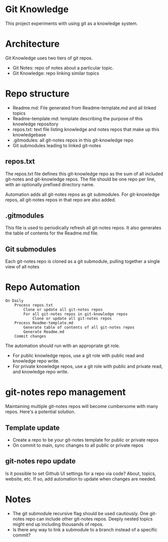 # Git Knowledge
This project experiments with using git as a knowledge system.

# Architecture
Git Knowledge uses two tiers of git repos.
* Git Notes: repo of notes about a particular topic.
* Git Knowledge: repo linking similar topics

# Repo structure
* Readme.md: File generated from Readme-template.md and all linked topics
* Readme-template.md: template describing the purpose of this knowledge repository
* repos.txt: text file listing knowledge and notes repos that make up this knowledgebase
* .gitmodules: all git-notes repos in this git-knowledge repo
* Git submodules leading to linked git-notes 

## repos.txt
The repos.txt file defines this git-knowledge repo as the sum of all included git-notes and git-knowledge repos. The file should be one repo per line, with an optionally prefixed directory name. 

Automation adds all git-notes repos as git submodules. For git-knowledge repos, all git-notes repos in that repo are also added.

## .gitmodules
This file is used to periodically refresh all git-notes repos. It also generates the table of contents for the Readme.md file.

## Git submodules
Each git-notes repo is cloned as a git submodule, pulling together a single view of all notes

# Repo Automation
```
On Daily
    Process repos.txt
        Clone or update all git-notes repos
        For all git-notes repos in git-knowledge repos
            Clone or update all git-notes repos
    Process Readme-template.md
        Generate table of contents of all git-notes repos
        Generate Readme.md
    Commit changes
```
The automation should run with an appropriate git role.
* For public knowledge repos, use a git role with public read and knowledge repo write.
* For private knowledge repos, use a git role with public and private read, and knowledge repo write.

# git-notes repo management
Maintaining multiple git-notes repos will become cumbersome with many repos. Here's a potential solution.

## Template update
* Create a repo to be your git-notes template for public or private repos
* On commit to main, sync changes to all public or private repos

## git-notes repo update
Is it possible to set Github UI settings for a repo via code? About, topics, website, etc. If so, add automation to update when changes are needed.

# Notes
* The git submodule recursive flag should be used cautiously. One git-notes repo can include other git-notes repos. Deeply nested topics might end up including thousands of repos.
* Is there any way to link a submodule to a branch instead of a specific commit?
